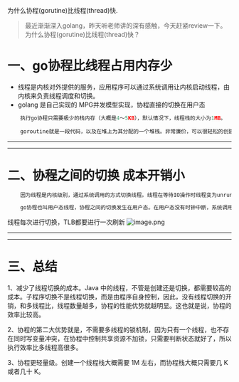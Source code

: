 为什么协程(gorutine)比线程(thread)快.


> 最近渐渐深入golang，昨天听老师讲的深有感触，今天赶紧review一下。
>为什么协程(gorutine)比线程(thread)快？

# 一、go协程比线程占用内存少

- 线程是内核对外提供的服务，应用程序可以通过系统调用让内核启动线程，由内核来负责线程调度和切换。
- golang 是自己实现的 MPG并发模型实现，协程直接的切换在用户态

```go
    执行go协程只需要极少的栈内存（大概是4～5KB），默认情况下，线程栈的大小为1MB。
  
    goroutine就是一段代码，以及在堆上为其分配的一个堆栈。非常廉价，可以很轻松的创建上万个goroutine，它并不是被操作系统所调度执行。
```

---
---

# 二、协程之间的切换 成本开销小
```go
    因为线程是内核级别，通过系统调用的方式切换线程。线程在等待IO操作时线程变为unrunnable状态会触发上下文切换， CPU需要记录线程的现场状态，然后把CPU分配给其他线程运行，在CPU访问内存时，会有一份虚拟地址到物理地址的缓存TLB，线程直接的切换会每次进行刷新该表

    go协程也叫用户态线程，协程之间的切换发生在用户态。在用户态没有时钟中断，系统调用等机制,因此效率高
```
线程每次进行切换，TLB都要进行一次刷新
![image.png](https://pic.bythedu.com/defeng_boke/image_1674017573080.png)

---
---

# 三、总结
1、减少了线程切换的成本。Java 中的线程，不管是创建还是切换，都需要较高的成本。子程序切换不是线程切换，而是由程序自身控制，因此，没有线程切换的开销，和多线程比，线程数量越多，协程的性能优势就越明显。这也就是说，协程的效率比较高。

2、协程的第二大优势就是，不需要多线程的锁机制，因为只有一个线程，也不存在同时写变量冲突，在协程中控制共享资源不加锁，只需要判断状态就好了，所以执行效率比多线程高很多。

3、协程更轻量级。创建一个线程栈大概需要 1M 左右，而协程栈大概只需要几 K 或者几十 K。